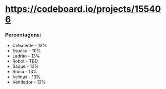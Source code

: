 # https://codeboard.io/projects/155406

### Percentagens:
- Crescente - 13%
- Espaca - 10%
- Ladrão - 13%
- Robot - TBD
- Saque - 13%
- Soma - 13%
- Validas - 13%
- Vendedor - 13%
